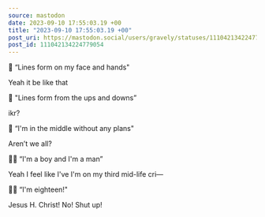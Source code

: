 ```yaml
---
source: mastodon
date: 2023-09-10 17:55:03.19 +00
title: "2023-09-10 17:55:03.19 +00"
post_uri: https://mastodon.social/users/gravely/statuses/111042134224779054
post_id: 111042134224779054
---
```

🎼 “Lines form on my face and hands"

Yeah it be like that

🎤 "Lines form from the ups and downs”

ikr?

🎸 “I'm in the middle without any plans"

Aren’t we all?

🤘🏼 “I'm a boy and I'm a man”

Yeah I feel like I've I'm on my third mid-life cri—

👼🏼 “I'm eighteen!"

Jesus H. Christ! No! Shut up!


